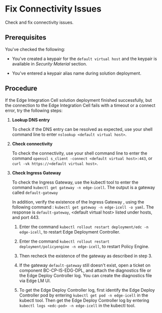 <!-- loio59e80e407bf04855898e1029aa90061b -->

# Fix Connectivity Issues

Check and fix connectivity issues.



<a name="loio59e80e407bf04855898e1029aa90061b__prereq_s12_wqs_nvb"/>

## Prerequisites

You've checked the following:

-   You've created a keypair for the `default virtual host` and the keypair is available in *Security Material* section.

-   You've entered a keypair alias name during solution deployment.




## Procedure

If the Edge Integration Cell solution deployment finished successfully, but the connection to the Edge Integration Cell fails with a timeout or a connect error, try the following steps:

1.  **Lookup DNS entry** 

    To check if the DNS entry can be resolved as expected, use your shell command line to enter `nslookup <default virtual host>`.

2.  **Check connectivity**

    To check the connectivity, use your shell command line to enter the command `openssl s_client -connect <default virtual host>:443`, or `curl -vk https://<default virtual host>`.

3.  **Check Ingress Gateway** 

    To check the Ingress Gateway, use the kubectl tool to enter the command `kubectl get gateway -n edge-icell`. The output is a gateway called `default-gateway`

    In addition, verify the existence of the Ingress Gateway , using the following command : `kubectl get gateway -n edge-icell -o yaml`. The response is `default-gateway`, <default virtual host\> listed under hosts, and port 443.

    1.  Enter the command `kubectl rollout restart deployment/edc -n edge-icell`, to restart Edge Deployment Controller.

    2.  Enter the command `kubectl rollout restart deployment/policyengine -n edge-icell`, to restart Policy Engine.

    3.  Then recheck the existence of the gateway as described in step 3.
    4.  If the gateway `default-gateway` still doesn't exist, open a ticket on component BC-CP-IS-EDG-DPL, and attach the diagnostics file or the Edge Deploy Controller log. You can create the diagnostics file via Edge LM UI.
    5.  To get the Edge Deploy Controller log, first identify the Edge Deploy Controller pod by entering `kubectl get pod -n edge-icell` in the kubectl tool. Then get the Edge Deploy Controller log by entering `kubectl logs <edc-pod> -n edge-icell` in the kubectl tool.


